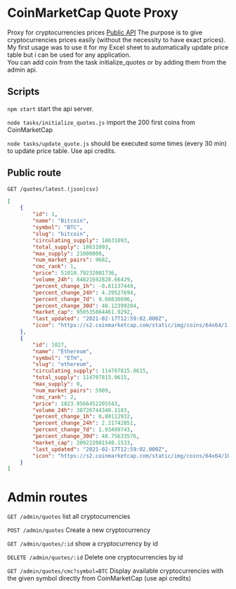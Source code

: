 # CoinMarketCap Quote Proxy

Proxy for cryptocurrencies prices [Public API](https://kelgors-cmc-proxy.herokuapp.com/)
The purpose is to give cryptocurrencies prices easily (without the necessity to have exact prices). My first usage was to use it for my Excel sheet to automatically update price table but i can be used for any application.<br />
You can add coin from the task initialize_quotes or by adding them from the admin api.

## Scripts

`npm start` start the api server.

`node tasks/initialize_quotes.js` import the 200 first coins from CoinMarketCap

`node tasks/update_quote.js` should be executed some times (every 30 min) to update price table. Use api credits.

## Public route

`GET /quotes/latest.(json|csv)`

```json
[
    {
        "id": 1,
        "name": "Bitcoin",
        "symbol": "BTC",
        "slug": "bitcoin",
        "circulating_supply": 18631093,
        "total_supply": 18631093,
        "max_supply": 21000000,
        "num_market_pairs": 9682,
        "cmc_rank": 1,
        "price": 51018.79232001736,
        "volume_24h": 84821692828.66429,
        "percent_change_1h": -0.61137449,
        "percent_change_24h": 4.29527694,
        "percent_change_7d": 9.66836696,
        "percent_change_30d": 40.12399204,
        "market_cap": 950535864461.9292,
        "last_updated": "2021-02-17T12:59:02.000Z",
        "icon": "https://s2.coinmarketcap.com/static/img/coins/64x64/1.png"
    },
    {
        "id": 1027,
        "name": "Ethereum",
        "symbol": "ETH",
        "slug": "ethereum",
        "circulating_supply": 114707815.0615,
        "total_supply": 114707815.0615,
        "max_supply": 0,
        "num_market_pairs": 5909,
        "cmc_rank": 2,
        "price": 1823.9566452205543,
        "volume_24h": 38726744348.1103,
        "percent_change_1h": 0.88112932,
        "percent_change_24h": 2.21742051,
        "percent_change_7d": 1.93499743,
        "percent_change_30d": 48.75633576,
        "market_cap": 209222081540.1533,
        "last_updated": "2021-02-17T12:59:02.000Z",
        "icon": "https://s2.coinmarketcap.com/static/img/coins/64x64/1027.png"
    }
]
```

# Admin routes

`GET /admin/quotes` list all cryptocurrencies

`POST /admin/quotes` Create a new cryptocurrency

`GET /admin/quotes/:id` show a cryptocurrency by id

`DELETE /admin/quotes/:id` Delete one cryptocurrencies by id

`GET /admin/quotes/cmc?symbol=BTC` Display available cryptocurrencies with the given symbol directly from CoinMarketCap (use api credits)
